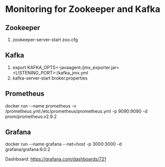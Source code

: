 # Monitoring for Zookeeper and Kafka

## Zookeeper
1. zookeeper-server-start zoo.cfg

## Kafka
1. export KAFKA_OPTS=-javaagent:<PATH>/jmx_exporter.jar=<LISTENING_PORT>:<PATH>/kafka_jmx.yml
2. kafka-server-start broker.properties

## Prometheus
docker run --name prometheus -v <PATH>/prometheus.yml:/etc/prometheus/prometheus.yml -p 9090:9090 -d prom/prometheus:v2.9.2

## Grafana
docker run --name grafana --net=host -p 3000:3000 -d grafana/grafana:6.0.2

Dashboard: https://grafana.com/dashboards/721